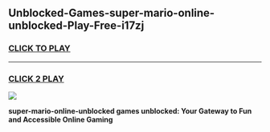 
## Unblocked-Games-super-mario-online-unblocked-Play-Free-i17zj
<h3>
<a href="https://premium76.site?title=super-mario-online-unblocked&ref=18A1">CLICK TO PLAY</a></h3>
<hr>

<h3>
<a href="https://premium76.site?title=super-mario-online-unblocked&ref=18A1">CLICK 2 PLAY</a>
  
</h3>

<a href="https://premium76.site?title=super-mario-online-unblocked&ref=18A1"><img src="https://clearcache.store/games.png"></a>


**super-mario-online-unblocked games unblocked: Your Gateway to Fun and Accessible Online Gaming**
